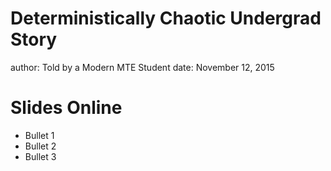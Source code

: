 Deterministically Chaotic Undergrad Story
========================================================
author: Told by a Modern MTE Student 
date: November 12, 2015

Slides Online
========================================================

- Bullet 1
- Bullet 2
- Bullet 3

